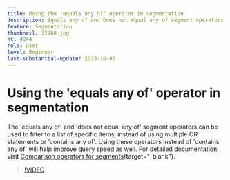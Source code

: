 ```yaml
---
title: Using the 'equals any of' operator in segmentation
description: Equals any of and Does not equal any of segment operators have been added to the segment builder. Use these operators to filter to a list of specific items, instead of using multiple OR statements or Contains any of. Using these operators instead of contains any of will help improve query speed as well.
feature: Segmentation
thumbnail: 32960.jpg
kt: 4844
role: User
level: Beginner
last-substantial-update: 2023-10-06
---
```

# Using the 'equals any of' operator in segmentation

The 'equals any of' and 'does not equal any of' segment operators can be used to filter to a list of specific items, instead of using multiple OR statements or 'contains any of'. Using these operators instead of 'contains any of' will help improve query speed as well. For detailed documentation, visit [Comparison operators for segments](https://experienceleague.adobe.com/docs/analytics/components/segmentation/segment-reference/seg-operators.html){target="_blank"}.

>[!VIDEO](https://video.tv.adobe.com/v/32960/?quality=12&learn=on)
